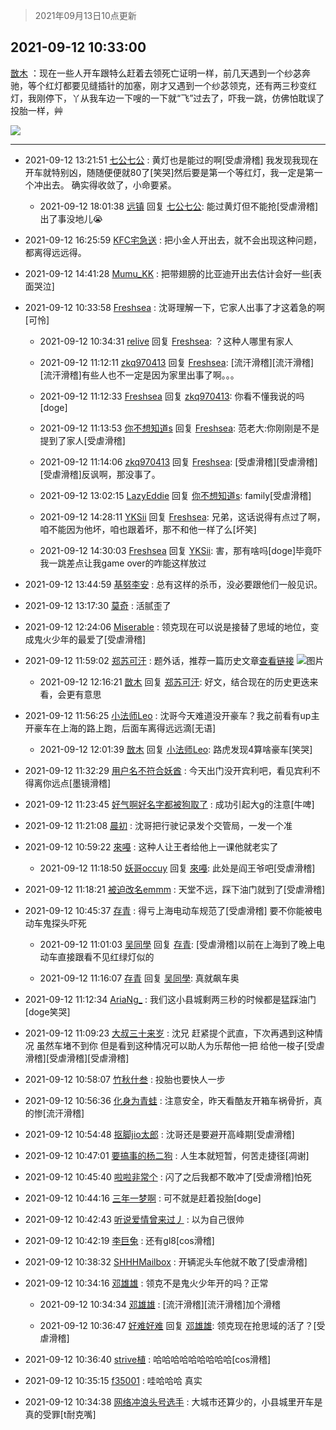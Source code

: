 > 2021年09月13日10点更新
<link rel="stylesheet" href="https://cdn.jsdelivr.net/gh/taotie6/sampleJSON@main/css/photo_show.css">
<meta name="referrer" content="no-referrer" />


 ## 2021-09-12 10:33:00 

 [㪚木](https://www.coolapk.com/feed/29930075?shareKey=NDdhOTM3OWIxZDQ3NjEzZDZkMTE~) ：现在一些人开车跟特么赶着去领死亡证明一样，前几天遇到一个纱苾奔驰，等个红灯都要见缝插针的加塞，刚才又遇到一个纱苾领克，还有两三秒变红灯，我刚停下，丫从我车边一下嗖的一下就“飞”过去了，吓我一跳，仿佛怕耽误了投胎一样，艸 

<div class="album">
<img class="img-item" src="https://image.coolapk.com/feed/2019/0331/14/1081091_1554013268_721@300x300.gif" />
</div>

 ------- 

- 2021-09-12 13:21:51 [七公七公](uid=1763604) : 黄灯也是能过的啊[受虐滑稽]
我发现我现在开车就特别凶，随随便便就80了[笑哭]然后要是第一个等红灯，我一定是第一个冲出去。
确实得收敛了，小命要紧。 

    - 2021-09-12 18:01:38 [远镇](uid=1471248) 回复 [七公七公](uid=1763604): 能过黄灯但不能抢[受虐滑稽]出了事没地儿😭 

- 2021-09-12 16:25:59 [KFC宅急送](uid=2839356) : 把小金人开出去，就不会出现这种问题，都离得远远得。 

- 2021-09-12 14:41:28 [Mumu_KK](uid=1355663) : 把带翅膀的比亚迪开出去估计会好一些[表面哭泣] 

- 2021-09-12 10:33:58 [Freshsea](uid=1997345) : 沈哥理解一下，它家人出事了才这着急的啊[可怜] 

    - 2021-09-12 10:34:31 [relive](uid=1401589) 回复 [Freshsea](uid=1997345): ？这种人哪里有家人 

    - 2021-09-12 11:12:11 [zkq970413](uid=1309703) 回复 [Freshsea](uid=1997345): [流汗滑稽][流汗滑稽][流汗滑稽]有些人也不一定是因为家里出事了啊。。。 

    - 2021-09-12 11:12:33 [Freshsea](uid=1997345) 回复 [zkq970413](uid=1309703): 你看不懂我说的吗[doge] 

    - 2021-09-12 11:13:53 [你不想知道s](uid=2029248) 回复 [Freshsea](uid=1997345): 范老大:你刚刚是不是提到了家人[受虐滑稽] 

    - 2021-09-12 11:14:06 [zkq970413](uid=1309703) 回复 [Freshsea](uid=1997345): [受虐滑稽][受虐滑稽][受虐滑稽]反讽啊，那没事了。 

    - 2021-09-12 13:02:15 [LazyEddie](uid=1254742) 回复 [你不想知道s](uid=2029248): family[受虐滑稽] 

    - 2021-09-12 14:28:11 [YKSii](uid=2291498) 回复 [Freshsea](uid=1997345): 兄弟，这话说得有点过了啊，咱不能因为他坏，咱也跟着坏，那不和他一样了么[坏笑] 

    - 2021-09-12 14:30:03 [Freshsea](uid=1997345) 回复 [YKSii](uid=2291498): 害，那有啥吗[doge]毕竟吓我一跳差点让我game over的咋能这样放过 

- 2021-09-12 13:44:59 [基努李安](uid=2093978) : 总有这样的杀币，没必要跟他们一般见识。 

- 2021-09-12 13:17:30 [莫奇](uid=131936) : 活腻歪了 

- 2021-09-12 12:24:06 [Miserable](uid=717620) : 领克现在可以说是接替了思域的地位，变成鬼火少年的最爱了[受虐滑稽] 

- 2021-09-12 11:59:02 [郑苏可汗](uid=678781) : 题外话，推荐一篇历史文章<a class="feed-link-url" href="https://www.zhihu.com/answer/1806147300" title="https://www.zhihu.com/answer/1806147300" target="_blank" rel="nofollow">查看链接</a> ![图片](https://image.coolapk.com/feed/2021/0912/11/678781_a4433054_9140_4742@1080x2160.jpeg)

    - 2021-09-12 12:16:21 [㪚木](uid=1081091) 回复 [郑苏可汗](uid=678781): 好文，结合现在的历史更迭来看，会更有意思 

- 2021-09-12 11:56:25 [小法师Leo](uid=2438191) : 沈哥今天难道没开豪车？我之前看有up主开豪车在上海的路上跑，后面车离得远远滴[无语] 

    - 2021-09-12 12:01:39 [㪚木](uid=1081091) 回复 [小法师Leo](uid=2438191): 路虎发现4算啥豪车[笑哭] 

- 2021-09-12 11:32:29 [用户名不符合妖酋](uid=1105274) : 今天出门没开宾利吧，看见宾利不得离你远点[墨镜滑稽] 

- 2021-09-12 11:23:45 [好气啊好名字都被狗取了](uid=1229616) : 成功引起大g的注意[牛啤] 

- 2021-09-12 11:21:08 [晨初](uid=1179614) : 沈哥把行驶记录发个交管局，一发一个准 

- 2021-09-12 10:59:22 [來嘠](uid=585546) : 这种人让王者给他上一课他就老实了 

    - 2021-09-12 11:18:50 [妖哥occuy](uid=1388591) 回复 [來嘠](uid=585546): 此处是阎王爷吧[受虐滑稽] 

- 2021-09-12 11:18:21 [被迫改名emmm](uid=3302275) : 天堂不远，踩下油门就到了[受虐滑稽] 

- 2021-09-12 10:45:37 [存青](uid=1006954) : 得亏上海电动车规范了[受虐滑稽] 要不你能被电动车鬼探头吓死 

    - 2021-09-12 11:01:03 [吴同學](uid=1320218) 回复 [存青](uid=1006954): [受虐滑稽]以前在上海到了晚上电动车直接跟看不见红绿灯似的 

    - 2021-09-12 11:16:07 [存青](uid=1006954) 回复 [吴同學](uid=1320218): 真就飙车奥 

- 2021-09-12 11:12:34 [AriaNg_](uid=3504887) : 我们这小县城剩两三秒的时候都是猛踩油门[doge笑哭] 

- 2021-09-12 11:09:23 [大叔三十来岁](uid=5360167) : 沈兄 赶紧提个武直，下次再遇到这种情况  虽然车堵不到你  但是看到这种情况可以助人为乐帮他一把  给他一梭子[受虐滑稽][受虐滑稽][受虐滑稽] 

- 2021-09-12 10:58:07 [竹秋什叁](uid=2319428) : 投胎也要快人一步 

- 2021-09-12 10:56:36 [化身为青蛙](uid=1209189) : 注意安全，昨天看酷友开箱车祸骨折，真的惨[流汗滑稽] 

- 2021-09-12 10:54:48 [抠脚jio太郎](uid=3743725) : 沈哥还是要避开高峰期[受虐滑稽] 

- 2021-09-12 10:47:01 [要搞事的杨二狗](uid=2624224) : 人生本就短暂，何苦走捷径[凋谢] 

- 2021-09-12 10:45:40 [啦啦非常个](uid=2011605) : 闪了之后我都不敢冲了[受虐滑稽]怕死 

- 2021-09-12 10:44:16 [三年一梦啊](uid=1706749) : 可不就是赶着投胎[doge] 

- 2021-09-12 10:42:43 [听说爱情曾来过丿](uid=3065143) : 以为自己很帅 

- 2021-09-12 10:42:19 [李巨兔](uid=701413) : 还有gl8[cos滑稽] 

- 2021-09-12 10:38:32 [SHHHMailbox](uid=3071885) : 开辆泥头车他就不敢了[受虐滑稽] 

- 2021-09-12 10:34:16 [邓雄雄](uid=1054403) : 领克不是鬼火少年开的吗？正常 

    - 2021-09-12 10:34:34 [邓雄雄](uid=1054403) : [流汗滑稽][流汗滑稽]加个滑稽 

    - 2021-09-12 10:36:47 [好难好难](uid=1908238) 回复 [邓雄雄](uid=1054403): 领克现在抢思域的活了？[受虐滑稽] 

- 2021-09-12 10:36:40 [strive植](uid=1468928) : 哈哈哈哈哈哈哈哈哈[cos滑稽] 

- 2021-09-12 10:35:15 [f35001](uid=1519059) : 哇哈哈哈 真实 

- 2021-09-12 10:34:38 [网络冲浪头号选手](uid=1864467) : 大城市还算少的，小县城里开车是真的受罪[t耐克嘴] 

